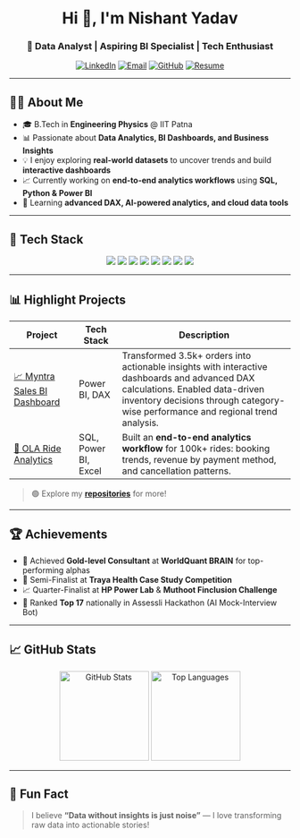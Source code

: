 <!-- Profile Header -->
<h1 align="center">Hi 👋, I'm Nishant Yadav</h1>
<h3 align="center">🚀 Data Analyst | Aspiring BI Specialist | Tech Enthusiast</h3>

<div align="center">
  
[![LinkedIn](https://img.shields.io/badge/-0A66C2?style=for-the-badge&logo=linkedin&logoColor=white)](https://www.linkedin.com/in/nishant-yadav-339022217/)
[![Email](https://img.shields.io/badge/-D14836?style=for-the-badge&logo=gmail&logoColor=white)](mailto:2201ph20_nishant@iitp.ac.in)
[![GitHub](https://img.shields.io/badge/-181717?style=for-the-badge&logo=github&logoColor=white)](https://github.com/Nishant058544)
[![Resume](https://img.shields.io/badge/-4b8bbe?style=for-the-badge&logo=adobeacrobatreader&logoColor=white)](https://drive.google.com/file/d/1RkiksGnk1j0ur0zhUTLjwfwqTR61KNmV/view?usp=sharing)

</div>


---

## 👨‍💻 About Me
- 🎓 B.Tech in **Engineering Physics** @ IIT Patna  
- 📊 Passionate about **Data Analytics, BI Dashboards, and Business Insights**  
- 💡 I enjoy exploring **real-world datasets** to uncover trends and build **interactive dashboards**  
- 📈 Currently working on **end-to-end analytics workflows** using **SQL, Python & Power BI**  
- 🌱 Learning **advanced DAX, AI-powered analytics, and cloud data tools**

---

## 🔧 Tech Stack
<p align="center">
  <img src="https://img.shields.io/badge/Python-3670A0?style=flat-square&logo=python&logoColor=ffdd54" />
  <img src="https://img.shields.io/badge/SQL-025E8C?style=flat-square&logo=postgresql&logoColor=white" />
  <img src="https://img.shields.io/badge/Power%20BI-F2C811?style=flat-square&logo=powerbi&logoColor=black" />
  <img src="https://img.shields.io/badge/Excel-217346?style=flat-square&logo=microsoft-excel&logoColor=white" />
  <img src="https://img.shields.io/badge/Matplotlib-3776AB?style=flat-square&logo=python&logoColor=white" />
  <img src="https://img.shields.io/badge/Seaborn-3182bd?style=flat-square&logo=python&logoColor=white" />
  <img src="https://img.shields.io/badge/Plotly-3f4f75?style=flat-square&logo=plotly&logoColor=white" />
  <img src="https://img.shields.io/badge/GitHub-181717?style=flat-square&logo=github&logoColor=white" />
</p>

---

## 📊 Highlight Projects
| Project | Tech Stack | Description |
|---------|------------|-------------|
| [📈 Myntra Sales BI Dashboard](https://github.com/Nishant058544/Myntra-Analysis-Power-Bi) | Power BI, DAX | Transformed 3.5k+ orders into actionable insights with interactive dashboards and advanced DAX calculations. Enabled data-driven inventory decisions through category-wise performance and regional trend analysis.|
| [🚖 OLA Ride Analytics](https://github.com/Nishant058544/OLA-Data-Analyst-Project-Power-BI-And-SQL) | SQL, Power BI, Excel | Built an **end-to-end analytics workflow** for 100k+ rides: booking trends, revenue by payment method, and cancellation patterns. |

> 🟢 Explore my [**repositories**](https://github.com/Nishant058544?tab=repositories) for more!

---

## 🏆 Achievements
- 🥇 Achieved **Gold-level Consultant** at **WorldQuant BRAIN** for top-performing alphas  
- 🏅 Semi-Finalist at **Traya Health Case Study Competition**  
- 📈 Quarter-Finalist at **HP Power Lab** & **Muthoot Finclusion Challenge**  
- 🚀 Ranked **Top 17** nationally in Assessli Hackathon (AI Mock-Interview Bot)

---

## 📈 GitHub Stats
<p align="center">
  <img src="https://github-readme-stats.vercel.app/api?username=Nishant058544&show_icons=true&theme=tokyonight" alt="GitHub Stats" height="160" />
  <img src="https://github-readme-stats.vercel.app/api/top-langs/?username=Nishant058544&layout=compact&theme=tokyonight" alt="Top Languages" height="160" />
</p>

---

## 🌟 Fun Fact
> I believe **“Data without insights is just noise”** — I love transforming raw data into actionable stories!
